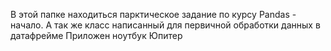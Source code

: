 В этой папке находиться парктическое задание по курсу Pandas  - начало. 
А так же класс написанный для первичной обработки данных в датафрейме
Приложен ноутбук Юпитер